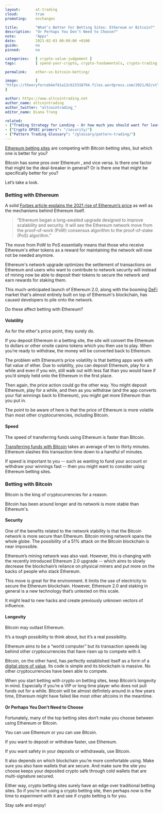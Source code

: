 ```yaml
---
layout:       at-trading
cloud:        true
promoting:    exchanges

title:        "What’s Better For Betting Sites: Ethereum or Bitcoin?"
description:  "Or Perhaps You Don’t Need to Choose?"
note:         "Apps"
date:         2021-02-03 00:09:00 +0100
guide:        no
pinned:       no

categories:   [ crypto-value-judgement ]
tags:         [ spend-your-crypto, crypto-fundamentals, crypto-trading-strategy ]

permalink:    ether-vs-bitcoin-betting/

image:        [
"https://theoryforceb4ef41a12c623318794.files.wordpress.com/2021/02/vtlcvv6uvai-unsplash.jpg"
]

author: https://www.altcointrading.net
author_name: altcointrading
author_twitter: "altcointrading_"
editor_name: Diana Trang

related:
- {"Trading Strategy for Lending - Or how much you should want for leaving your money on an exchange": "/strategy/cryptocurrency-lending/"}
- {"Crypto OPSEC primers": "/security/"}
- {"Pattern Trading Glossary": "/glossary/pattern-trading/"}
---
```


[Ethereum betting sites](https://cryptomaniaks.com/best-ethereum-betting-sites) are competing with Bitcoin betting sites, but which one is better for you?

Bitcoin has some pros over Ethereum , and vice versa. Is there one factor that might be the deal-breaker in general? Or is there one that might be specifically better for you?

Let’s take a look.

### Betting with Ethereum

A solid [Forbes article explains the 2021 rise of Ethereum’s price](https://www.forbes.com/sites/billybambrough/2021/01/19/why-ethereum-has-hit-an-all-time-high-as-the-bitcoin-price-flatlines/?sh=66a4acb015c5) as well as the mechanisms behind Ethereum itself.

> “Ethereum began a long-awaited upgrade designed to improve scalability and security. It will see the Ethereum network move from the proof-of-work (PoW) consensus algorithm to the proof-of-stake (PoS) algorithm.”

The move from PoW to PoS essentially means that those who receive Ethereum's ether tokens as a reward for maintaining the network will now not be needed anymore.

Ethereum's network upgrade optimizes the settlement of transactions on Ethereum and users who want to contribute to network security will instead of mining now be able to deposit their tokens to secure the network and earn rewards for staking them.

This much-anticipated launch of Ethereum 2.0, along with the booming [DeFi](/glossary/defi/) market that's almost entirely built on top of Ethereum's blockchain, has caused developers to pile onto the network.

Do these affect betting with Ethereum?

#### Volatility

As for the ether's price point, they surely do.

If you deposit Ethereum in a betting site, the site will convert the Ethereum to dollars or other onsite casino tokens which you then use to play. When you’re ready to withdraw, the money will be converted back to Ethereum.

The problem with Ethereum’s price volatility is that betting apps work with fiat value of ether. Due to volatility, you can deposit Ethereum, play for a while and even if you win, still walk out with less fiat than you would have if you’d simply held onto the Ethereum in the first place.

Then again, the price action could go the other way. You might deposit Ethereum, play for a while, and then as you withdraw (and the app converts your fiat winnings back to Ethereum), you might get more Ethereum than you put in.

The point to be aware of here is that the price of Ethereum is more volatile than most other cryptocurrencies, including Bitcoin.

#### Speed

The speed of transferring funds using Ethereum is faster than Bitcoin.

[Transferring funds with Bitcoin](https://www.altcointrading.net/strategy/coin-control-selling-crypto/) takes an average of ten to thirty minutes. Ethereum slashes this transaction time down to a handful of minutes.

If speed is important to you -- such as wanting to fund your account or withdraw your winnings fast -- then you might want to consider using Ethereum betting sites.

### Betting with Bitcoin

Bitcoin is the king of cryptocurrencies for a reason.

Bitcoin has been around longer and its network is more stable than Ethereum's.

#### Security

One of the benefits related to the network stability is that the Bitcoin network is more secure than Ethereum. Bitcoin mining network spans the whole globe. The possibility of a 51% attack on the Bitcoin blockchain is near impossible.

Ethereum’s mining network was also vast. However, this is changing with the recently introduced Ethereum 2.0 upgrade -- which aims to slowly decrease the blockchain’s reliance on physical miners and put more on the backs of people who stack Ethereum.

This move is great for the environment. It limits the use of electricity to secure the Ethereum blockchain. However, Ethereum 2.0 and staking in general is a new technology that’s untested on this scale.

It might lead to new hacks and create previously unknown vectors of influence.

#### Longevity

Bitcoin may outlast Ethereum.

It’s a tough possibility to think about, but it’s a real possibility.

Ethereum aims to be a “world computer” but its transaction speeds lag behind other cryptocurrencies that have risen up to compete with it.

Bitcoin, on the other hand, has perfectly established itself as a form of a [digital store of value](https://www.altcointrading.net/pow-fundamentals/). Its code is simple and its blockchain is massive. No other cryptocurrencies have been able to compete.

When you start betting with crypto on betting sites, keep Bitcoin’s longevity in mind. Especially if you’re a VIP or long time player who does not pull funds out for a while. Bitcoin will be almost definitely around in a few years time, Ethereum might have failed like most other altcoins in the meantime.

#### Or Perhaps You Don’t Need to Choose

Fortunately, many of the top betting sites don’t make you choose between using Ethereum or Bitcoin.

You can use Ethereum or you can use Bitcoin.

If you want to deposit or withdraw faster, use Ethereum.

If you want safety in your deposits or withdrawals, use Bitcoin.

It also depends on which blockchain you’re more comfortable using. Make sure you also have wallets that are secure. And make sure the site you choose keeps your deposited crypto safe through cold wallets that are multi-signature secured.

Either way, crypto betting sites surely have an edge over traditional betting sites. So if you’re not using a crypto betting site, then perhaps now is the time to experiment with it and see if crypto betting is for you.

Stay safe and enjoy!
